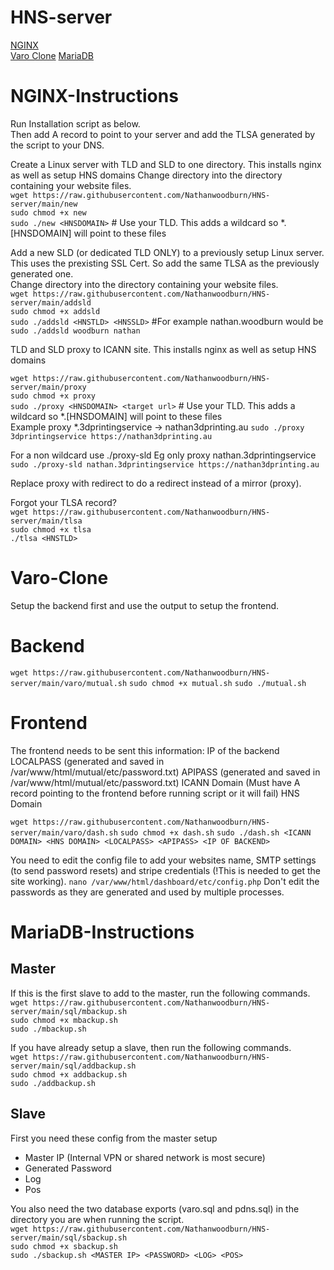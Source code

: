 # HNS-server
[NGINX](#nginx-instructions)  
[Varo Clone](#varo-clone)
[MariaDB](#mariadb-instructions)  


# NGINX-Instructions
Run Installation script as below.  
Then add A record to point to your server and add the TLSA generated by the script to your DNS.  

Create a Linux server with TLD and SLD to one directory. This installs nginx as well as setup HNS domains
Change directory into the directory containing your website files.  
`wget https://raw.githubusercontent.com/Nathanwoodburn/HNS-server/main/new`  
`sudo chmod +x new`  
`sudo ./new <HNSDOMAIN>` # Use your TLD. This adds a wildcard so *.[HNSDOMAIN] will point to these files  

Add a new SLD (or dedicated TLD ONLY) to a previously setup Linux server. This uses the prexisting SSL Cert. So add the same TLSA as the previously generated one.  
Change directory into the directory containing your website files.  
`wget https://raw.githubusercontent.com/Nathanwoodburn/HNS-server/main/addsld`  
`sudo chmod +x addsld`  
`sudo ./addsld <HNSTLD> <HNSSLD>` #For example nathan.woodburn would be `sudo ./addsld woodburn nathan`  

TLD and SLD proxy to ICANN site. This installs nginx as well as setup HNS domains  

`wget https://raw.githubusercontent.com/Nathanwoodburn/HNS-server/main/proxy`  
`sudo chmod +x proxy`  
`sudo ./proxy <HNSDOMAIN> <target url>` # Use your TLD. This adds a wildcard so *.[HNSDOMAIN] will point to these files  
Example proxy *.3dprintingservice -> nathan3dprinting.au
`sudo ./proxy 3dprintingservice https://nathan3dprinting.au`
  
For a non wildcard use ./proxy-sld
Eg only proxy nathan.3dprintingservice
`sudo ./proxy-sld nathan.3dprintingservice https://nathan3dprinting.au`

Replace proxy with redirect to do a redirect instead of a mirror (proxy).

Forgot your TLSA record?  
`wget https://raw.githubusercontent.com/Nathanwoodburn/HNS-server/main/tlsa`  
`sudo chmod +x tlsa`  
`./tlsa <HNSTLD>`

# Varo-Clone
Setup the backend first and use the output to setup the frontend.

# Backend
`wget https://raw.githubusercontent.com/Nathanwoodburn/HNS-server/main/varo/mutual.sh`
`sudo chmod +x mutual.sh`
`sudo ./mutual.sh`

# Frontend
The frontend needs to be sent this information:
IP of the backend
LOCALPASS (generated and saved in /var/www/html/mutual/etc/password.txt)
APIPASS (generated and saved in /var/www/html/mutual/etc/password.txt)
ICANN Domain (Must have A record pointing to the frontend before running script or it will fail)
HNS Domain


`wget https://raw.githubusercontent.com/Nathanwoodburn/HNS-server/main/varo/dash.sh`
`sudo chmod +x dash.sh`
`sudo ./dash.sh <ICANN DOMAIN> <HNS DOMAIN> <LOCALPASS> <APIPASS> <IP OF BACKEND>`

You need to edit the config file to add your websites name, SMTP settings (to send password resets) and stripe credentials (!This is needed to get the site working).
`nano /var/www/html/dashboard/etc/config.php`
Don't edit the passwords as they are generated and used by multiple processes.

# MariaDB-Instructions

## Master  
If this is the first slave to add to the master, run the following commands.  
`wget https://raw.githubusercontent.com/Nathanwoodburn/HNS-server/main/sql/mbackup.sh`  
`sudo chmod +x mbackup.sh`  
`sudo ./mbackup.sh`  

If you have already setup a slave, then run the following commands.  
`wget https://raw.githubusercontent.com/Nathanwoodburn/HNS-server/main/sql/addbackup.sh`  
`sudo chmod +x addbackup.sh`  
`sudo ./addbackup.sh`  

## Slave
First you need these config from the master setup  
+ Master IP (Internal VPN or shared network is most secure)
+ Generated Password
+ Log
+ Pos

You also need the two database exports (varo.sql and pdns.sql) in the directory you are when running the script.  
`wget https://raw.githubusercontent.com/Nathanwoodburn/HNS-server/main/sql/sbackup.sh`  
`sudo chmod +x sbackup.sh`  
`sudo ./sbackup.sh <MASTER IP> <PASSWORD> <LOG> <POS>`  

